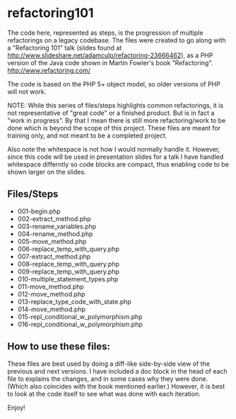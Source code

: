 refactoring101
==============

The code here, represented as steps, is the progression of multiple refactorings on a legacy codebase.  The files were created to go along with a "Refactoring 101" talk (slides found at http://www.slideshare.net/adamculp/refactoring-23666462), as a PHP version of the Java code shown in Martin Fowler's book "Refactoring". http://www.refactoring.com/

The code is based on the PHP 5+ object model, so older versions of PHP will not work.

NOTE: While this series of files/steps highlights common refactorings, it is not representative of "great code" or a finished product.  But is in fact a "work in progress".  By that I mean there is still more refactoring/work to be done which is beyond the scope of this project.  These files are meant for training only, and not meant to be a completed project.

Also note the whitespace is not how I would normally handle it.  However, since this code will be used in presentation slides for a talk I have handled whitespace differntly so code blocks are compact, thus enabling code to be shown larger on the slides.

Files/Steps
-----------

* 001-begin.php
* 002-extract_method.php
* 003-rename_variables.php
* 004-rename_method.php
* 005-move_method.php
* 006-replace_temp_with_query.php
* 007-extract_method.php
* 008-replace_temp_with_query.php
* 009-replace_temp_with_query.php
* 010-multiple_statement_types.php
* 011-move_method.php
* 012-move_method.php
* 013-replace_type_code_with_state.php
* 014-move_method.php
* 015-repl_conditional_w_polymorphism.php
* 016-repl_conditional_w_polymorphism.php

How to use these files:
-----------------------

These files are best used by doing a diff-like side-by-side view of the previous and next versions.  I have included a doc block in the head of each file to explains the changes, and in some cases why they were done. (Which also coincides with the book mentioned earlier.) However, it is best to look at the code itself to see what was done with each iteration.

Enjoy!

